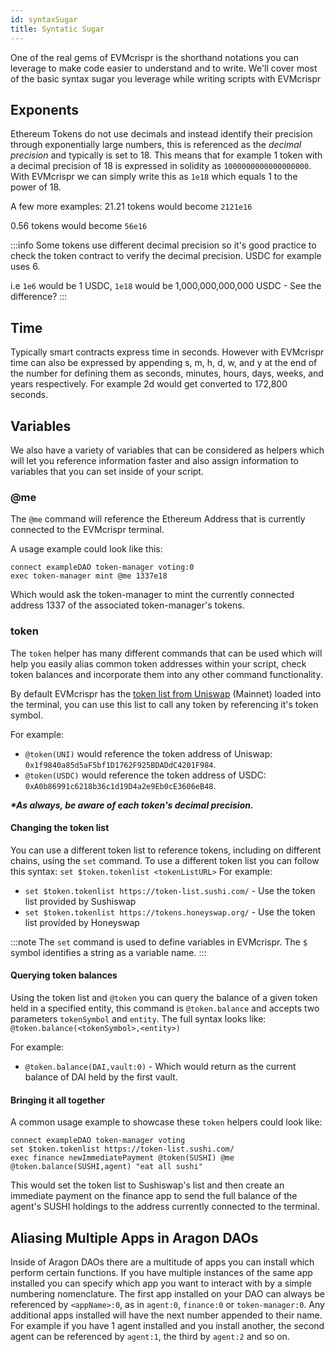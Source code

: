 ```yaml
---
id: syntaxSugar
title: Syntatic Sugar
---
```


One of the real gems of EVMcrispr is the shorthand notations you can leverage to make code easier to understand and to write. We'll cover most of the basic syntax sugar you leverage while writing scripts with EVMcrispr

## Exponents

Ethereum Tokens do not use decimals and instead identify their precision through exponentially large numbers, this is referenced as the *decimal precision* and typically is set to 18. This means that for example 1 token with a decimal precision of 18 is expressed in solidity as `1000000000000000000`. With EVMcrispr we can simply write this as `1e18` which equals 1 to the power of 18.

 A few more examples:
21.21 tokens would become `2121e16`

0.56 tokens would become `56e16`

:::info
Some tokens use different decimal precision so it's good practice to check the token contract to verify the decimal precision. USDC for example uses 6.

i.e `1e6` would be 1 USDC, `1e18` would be 1,000,000,000,000 USDC - See the difference?
:::

## Time

Typically smart contracts express time in seconds. However with EVMcrispr time can also be expressed by appending s, m, h, d, w, and y at the end of the number for defining them as seconds, minutes, hours, days, weeks, and years respectively. For example 2d would get converted to 172,800 seconds.

## Variables

We also have a variety of variables that can be considered as helpers which will let you reference information faster and also assign information to variables that you can set inside of your script.

### @me

The `@me` command will reference the Ethereum Address that is currently connected to the EVMcrispr terminal.

A usage example could look like this:

```
connect exampleDAO token-manager voting:0
exec token-manager mint @me 1337e18
```
Which would ask the token-manager to mint the currently connected address 1337 of the associated token-manager's tokens.


### token

The `token` helper has many different commands that can be used which will help you easily alias common token addresses within your script, check token balances and incorporate them into any other command functionality.

By default EVMcrispr has the [token list from Uniswap](https://tokens.uniswap.org/) (Mainnet) loaded into the terminal, you can use this list to call any token by referencing it's token symbol.  

For example:
- `@token(UNI)` would reference the token address of Uniswap: `0x1f9840a85d5aF5bf1D1762F925BDADdC4201F984`.
- `@token(USDC)` would reference the token address of USDC: `0xA0b86991c6218b36c1d19D4a2e9Eb0cE3606eB48`.

**_*As always, be aware of each token's decimal precision._**

#### Changing the token list
You can use a different token list to reference tokens, including on different chains, using the `set` command. To use a different token list you can follow this syntax:
`set $token.tokenlist <tokenListURL>`
For example:
- `set $token.tokenlist https://token-list.sushi.com/` - Use the token list provided by Sushiswap
- `set $token.tokenlist https://tokens.honeyswap.org/` - Use the token list provided by Honeyswap

:::note
The `set` command is used to define variables in EVMcrispr. The `$` symbol identifies a string as a variable name.
:::

#### Querying token balances
Using the token list and `@token` you can query the balance of a given token held in a specified entity, this command is `@token.balance` and accepts two parameters `tokenSymbol` and `entity`. The full syntax looks like:
`@token.balance(<tokenSymbol>,<entity>)`

For example:
- `@token.balance(DAI,vault:0)` - Which would return as the current balance of DAI held by the first vault.

#### Bringing it all together

A common usage example to showcase these `token` helpers could look like:
```
connect exampleDAO token-manager voting
set $token.tokenlist https://token-list.sushi.com/
exec finance newImmediatePayment @token(SUSHI) @me @token.balance(SUSHI,agent) "eat all sushi"
```
This would set the token list to Sushiswap's list and then create an immediate payment on the finance app to send the full balance of the agent's  SUSHI holdings to the address currently connected to the terminal.


## Aliasing Multiple Apps in Aragon DAOs

Inside of Aragon DAOs there are a multitude of apps you can install which perform certain functions. If you have multiple instances of the same app installed you can specify which app you want to interact with by a simple numbering nomenclature. The first app installed on your DAO can always be referenced by `<appName>:0`, as in `agent:0`, `finance:0` or `token-manager:0`. Any additional apps installed will have the next number appended to their name. For example if you have 1 agent installed and you install another, the second agent can be referenced by `agent:1`, the third by `agent:2` and so on.

